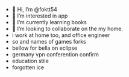 - 👋 Hi, I’m @foktt54
- 👀 I’m interested in app
- 🌱 I’m currently learning books
- 💞️ I’m looking to collaborate on the my home.
- i work at home too, and office engineer
- so and names of games forks
- bellow for bella on eclipse
- germany vpn conferention confirm
- education stile
- forgotten ice
